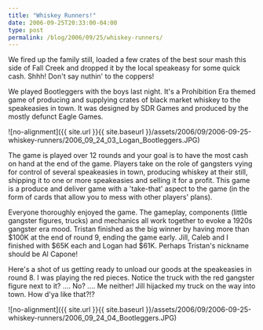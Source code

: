 ```yaml
---
title: "Whiskey Runners!"
date: 2006-09-25T20:33:00-04:00
type: post
permalink: /blog/2006/09/25/whiskey-runners/
---
```

We fired up the family still, loaded a few crates of the best sour mash this side of Fall Creek and dropped it by the local speakeasy for some quick cash. Shhh! Don't say nuthin' to the coppers!

We played Bootleggers with the boys last night. It's a Prohibition Era themed game of producing and supplying crates of black market whiskey to the speakeasies in town. It was designed by SDR Games and produced by the mostly defunct Eagle Games.

![no-alignment]({{ site.url }}{{ site.baseurl }}/assets/2006/09/2006-09-25-whiskey-runners/2006_09_24_03_Logan_Bootleggers.JPG)

The game is played over 12 rounds and your goal is to have the most cash on hand at the end of the game. Players take on the role of gangsters vying for control of several speakeasies in town, producing whiskey at their still, shipping it to one or more speakeasies and selling it for a profit. This game is a produce and deliver game with a 'take-that' aspect to the game (in the form of cards that allow you to mess with other players' plans).

Everyone thoroughly enjoyed the game. The gameplay, components (little gangster figures, trucks) and mechanics all work together to evoke a 1920s gangster era mood. Tristan finished as the big winner by having more than $100K at the end of round 9, ending the game early. Jill, Caleb and I finished with $65K each and Logan had $61K. Perhaps Tristan's nickname should be Al Capone!

Here's a shot of us getting ready to unload our goods at the speakeasies in round 8. I was playing the red pieces. Notice the truck with the red gangster figure next to it? .... No? .... Me neither! Jill hijacked my truck on the way into town. How d'ya like that?!?

![no-alignment]({{ site.url }}{{ site.baseurl }}/assets/2006/09/2006-09-25-whiskey-runners/2006_09_24_04_Bootleggers.JPG)
